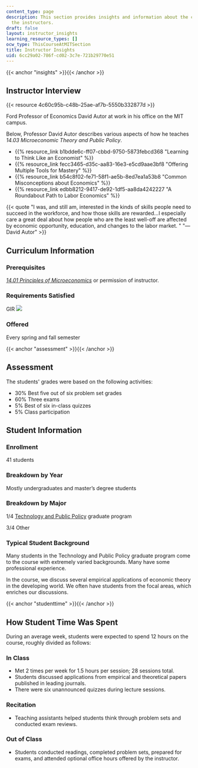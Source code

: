 ```yaml
---
content_type: page
description: This section provides insights and information about the course from
  the instructors.
draft: false
layout: instructor_insights
learning_resource_types: []
ocw_type: ThisCourseAtMITSection
title: Instructor Insights
uid: 6cc29a02-786f-cd02-3c7e-721b29770e51
---
```

{{< anchor "insights" >}}{{< /anchor >}}

## Instructor Interview

{{< resource 4c60c95b-c48b-25ae-af7b-5550b332877d >}}

Ford Professor of Economics David Autor at work in his office on the MIT campus.

Below, Professor David Autor describes various aspects of how he teaches *14.03 Microeconomic Theory and Public Policy*.

- {{% resource_link b1bdde6c-ff07-cbbd-9750-5873febcd368 "Learning to Think Like an Economist" %}}
- {{% resource_link fecc3465-d35c-aa83-16e3-e5cd9aae3bf8 "Offering Multiple Tools for Mastery" %}}
- {{% resource_link b54c8f02-fe71-58f1-ae5b-8ed7ea1a53b8 "Common Misconceptions about Economics" %}}
- {{% resource_link edbb8212-9417-de92-1df5-aa8da4242227 "A Roundabout Path to Labor Economics" %}}

{{< quote "I was, and still am, interested in the kinds of skills people need to succeed in the workforce, and how those skills are rewarded…I especially care a great deal about how people who are the least well-off are affected by economic opportunity, education, and changes to the labor market.&nbsp;" "— David Autor" >}}

## Curriculum Information

### Prerequisites

[*14.01 Principles of Microeconomics*](/courses/14-01sc-principles-of-microeconomics-fall-2011) or permission of instructor.

### Requirements Satisfied

GIR ![](/images/educator/icon-question-gir.png)

### Offered

Every spring and fall semester

{{< anchor "assessment" >}}{{< /anchor >}}

## Assessment

The students' grades were based on the following activities:

- 30% Best five out of six problem set grades
- 60% Three exams
- 5% Best of six in-class quizzes
- 5% Class participation

## Student Information

### Enrollment

41 students

### Breakdown by Year

Mostly undergraduates and master’s degree students

### Breakdown by Major

1/4 [Technology and Public Policy](http://tpp.mit.edu/) graduate program

3/4 Other

### Typical Student Background

Many students in the Technology and Public Policy graduate program come to the course with extremely varied backgrounds. Many have some professional experience.

In the course, we discuss several empirical applications of economic theory in the developing world. We often have students from the focal areas, which enriches our discussions.

{{< anchor "studenttime" >}}{{< /anchor >}}

## How Student Time Was Spent

During an average week, students were expected to spend 12 hours on the course, roughly divided as follows:

### In Class

- Met 2 times per week for 1.5 hours per session; 28 sessions total.
- Students discussed applications from empirical and theoretical papers published in leading journals.
- There were six unannounced quizzes during lecture sessions.

### Recitation

- Teaching assistants helped students think through problem sets and conducted exam reviews.

### Out of Class

- Students conducted readings, completed problem sets, prepared for exams, and attended optional office hours offered by the instructor.